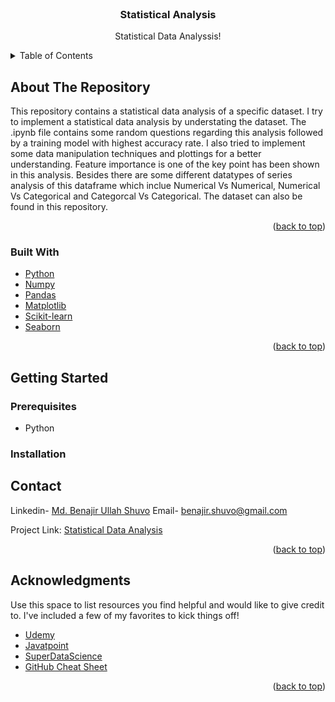 <br />
<div align="center">
  
    
  </a>

  <h3 align="center">Statistical Analysis</h3>

  <p align="center">
    Statistical Data Analyssis!
    <br />
    
  </p>
</div>



<!-- TABLE OF CONTENTS -->
<details>
  <summary>Table of Contents</summary>
  <ol>
    <li>
      <a href="#about-the-project">About The Repository</a>
      <ul>
        <li><a href="#built-with">Built With</a></li>
      </ul>
    </li>
    <li>
      <a href="#getting-started">Getting Started</a>
      <ul>
        <li><a href="#prerequisites">Prerequisites</a></li>
        <li><a href="#installation">Installation</a></li>
      </ul>
    </li>
    <li><a href="#contact">Contact</a></li>
    <li><a href="#acknowledgments">Acknowledgments</a></li>
  </ol>
</details>



<!-- ABOUT THE Repository -->
## About The Repository 


This repository contains a statistical data analysis of a specific dataset. I try to implement a statistical data analysis by understating the dataset. The .ipynb file contains some random questions regarding this analysis followed by a training model with highest accuracy rate. I also tried to implement some data manipulation techniques and plottings for a better understanding. Feature importance is one of the key point has been shown in this analysis. Besides there are some different datatypes of series analysis of this dataframe which inclue Numerical Vs Numerical, Numerical Vs Categorical and Categorcal Vs Categorical. The dataset can also be found in this repository.


<p align="right">(<a href="#top">back to top</a>)</p>



### Built With


* [Python](https://www.python.org/)
* [Numpy](https://numpy.org/)
* [Pandas](https://pandas.pydata.org/)
* [Matplotlib](https://matplotlib.org/)
* [Scikit-learn](https://scikit-learn.org/stable/)
* [Seaborn](https://seaborn.pydata.org/)


<p align="right">(<a href="#top">back to top</a>)</p>



<!-- GETTING STARTED -->
## Getting Started



### Prerequisites


* Python


### Installation













<!-- CONTACT -->
## Contact


Linkedin- [Md. Benajir Ullah Shuvo](https://www.linkedin.com/in/md-benajir-ullah-shuvo-388bb2ab/) 
Email- benajir.shuvo@gmail.com

Project Link: [Statistical Data Analysis](https://github.com/benajir-hub/Data-Analysis-Projects/tree/main/Statistical%20Analysis)

<p align="right">(<a href="#top">back to top</a>)</p>



<!-- ACKNOWLEDGMENTS -->
## Acknowledgments

Use this space to list resources you find helpful and would like to give credit to. I've included a few of my favorites to kick things off!

* [Udemy](https://www.udemy.com/course/machinelearning/)
* [Javatpoint](https://www.javatpoint.com/machine-learning)
* [SuperDataScience](https://www.superdatascience.com/)
* [GitHub Cheat Sheet](https://education.github.com/git-cheat-sheet-education.pdf)



<p align="right">(<a href="#top">back to top</a>)</p>



<!-- MARKDOWN LINKS & IMAGES -->
<!-- https://www.markdownguide.org/basic-syntax/#reference-style-links -->
[contributors-shield]: https://img.shields.io/github/contributors/othneildrew/Best-README-Template.svg?style=for-the-badge
[contributors-url]: https://github.com/othneildrew/Best-README-Template/graphs/contributors
[forks-shield]: https://img.shields.io/github/forks/othneildrew/Best-README-Template.svg?style=for-the-badge
[forks-url]: https://github.com/othneildrew/Best-README-Template/network/members
[stars-shield]: https://img.shields.io/github/stars/othneildrew/Best-README-Template.svg?style=for-the-badge
[stars-url]: https://github.com/othneildrew/Best-README-Template/stargazers
[issues-shield]: https://img.shields.io/github/issues/othneildrew/Best-README-Template.svg?style=for-the-badge
[issues-url]: https://github.com/othneildrew/Best-README-Template/issues
[license-shield]: https://img.shields.io/github/license/othneildrew/Best-README-Template.svg?style=for-the-badge
[license-url]: https://github.com/othneildrew/Best-README-Template/blob/master/LICENSE.txt
[linkedin-shield]: https://img.shields.io/badge/-LinkedIn-black.svg?style=for-the-badge&logo=linkedin&colorB=555
[linkedin-url]: https://linkedin.com/in/othneildrew
[product-screenshot]: images/screenshot.png